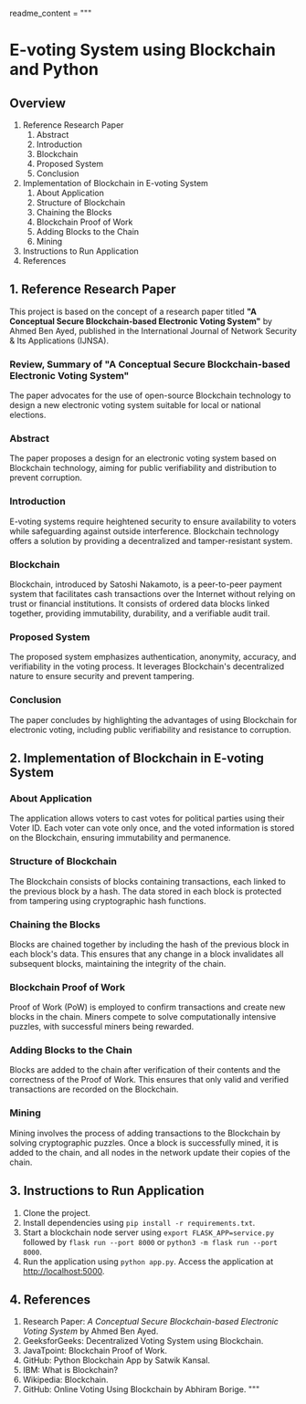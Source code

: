 readme_content = """
# E-voting System using Blockchain and Python

## Overview
1. Reference Research Paper
    1. Abstract
    2. Introduction
    3. Blockchain
    4. Proposed System
    5. Conclusion
2. Implementation of Blockchain in E-voting System
    1. About Application
    2. Structure of Blockchain
    3. Chaining the Blocks
    4. Blockchain Proof of Work
    5. Adding Blocks to the Chain
    6. Mining
3. Instructions to Run Application
4. References

## 1. Reference Research Paper
This project is based on the concept of a research paper titled **"A Conceptual Secure Blockchain-based Electronic Voting System"** by Ahmed Ben Ayed, published in the International Journal of Network Security & Its Applications (IJNSA).

### Review, Summary of **"A Conceptual Secure Blockchain-based Electronic Voting System"**
The paper advocates for the use of open-source Blockchain technology to design a new electronic voting system suitable for local or national elections.

### Abstract
The paper proposes a design for an electronic voting system based on Blockchain technology, aiming for public verifiability and distribution to prevent corruption.

### Introduction
E-voting systems require heightened security to ensure availability to voters while safeguarding against outside interference. Blockchain technology offers a solution by providing a decentralized and tamper-resistant system.

### Blockchain
Blockchain, introduced by Satoshi Nakamoto, is a peer-to-peer payment system that facilitates cash transactions over the Internet without relying on trust or financial institutions. It consists of ordered data blocks linked together, providing immutability, durability, and a verifiable audit trail.

### Proposed System
The proposed system emphasizes authentication, anonymity, accuracy, and verifiability in the voting process. It leverages Blockchain's decentralized nature to ensure security and prevent tampering.

### Conclusion
The paper concludes by highlighting the advantages of using Blockchain for electronic voting, including public verifiability and resistance to corruption.

## 2. Implementation of Blockchain in E-voting System
### About Application
The application allows voters to cast votes for political parties using their Voter ID. Each voter can vote only once, and the voted information is stored on the Blockchain, ensuring immutability and permanence.

### Structure of Blockchain
The Blockchain consists of blocks containing transactions, each linked to the previous block by a hash. The data stored in each block is protected from tampering using cryptographic hash functions.

### Chaining the Blocks
Blocks are chained together by including the hash of the previous block in each block's data. This ensures that any change in a block invalidates all subsequent blocks, maintaining the integrity of the chain.

### Blockchain Proof of Work
Proof of Work (PoW) is employed to confirm transactions and create new blocks in the chain. Miners compete to solve computationally intensive puzzles, with successful miners being rewarded.

### Adding Blocks to the Chain
Blocks are added to the chain after verification of their contents and the correctness of the Proof of Work. This ensures that only valid and verified transactions are recorded on the Blockchain.

### Mining
Mining involves the process of adding transactions to the Blockchain by solving cryptographic puzzles. Once a block is successfully mined, it is added to the chain, and all nodes in the network update their copies of the chain.

## 3. Instructions to Run Application
1. Clone the project.
2. Install dependencies using `pip install -r requirements.txt`.
3. Start a blockchain node server using `export FLASK_APP=service.py` followed by `flask run --port 8000` or `python3 -m flask run --port 8000`.
4. Run the application using `python app.py`. Access the application at [http://localhost:5000](http://localhost:5000).

## 4. References
1. Research Paper: *A Conceptual Secure Blockchain-based Electronic Voting System* by Ahmed Ben Ayed.
2. GeeksforGeeks: Decentralized Voting System using Blockchain.
3. JavaTpoint: Blockchain Proof of Work.
4. GitHub: Python Blockchain App by Satwik Kansal.
5. IBM: What is Blockchain?
6. Wikipedia: Blockchain.
7. GitHub: Online Voting Using Blockchain by Abhiram Borige.
"""


